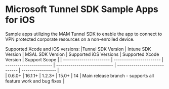 # Microsoft Tunnel SDK Sample Apps for iOS 

Sample apps utilizing the MAM Tunnel SDK to enable the app to connect to VPN protected corporate resources on a non-enrolled device.

Supported Xcode and iOS versions:
|Tunnel SDK Version | Intune SDK Version  | MSAL SDK Version  | Supported iOS Versions  | Supported Xcode Version | Support Scope |
| ----------------------- | ----------------------- | ----------------------- | ---------------------------- | -----------------------------  | ----------------- |                         
| 0.6.0+                     | 16.1.1+                     | 1.2.3+              | 15.0+                               | 14                                       | Main release branch - supports all feature work and bug fixes |
